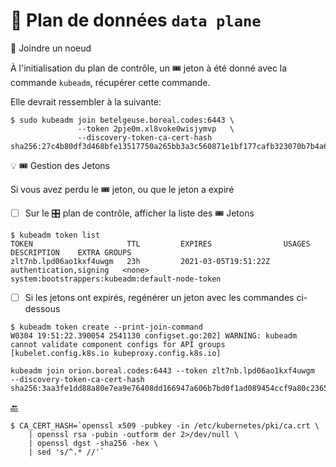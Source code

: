 # :abacus: Plan de données `data plane` 

:round_pushpin: Joindre un noeud 

À l'initialisation du plan de contrôle, un :tickets: jeton à été donné avec la commande `kubeadm`, récupérer cette commande.

Elle devrait ressembler à la suivante:

```
$ sudo kubeadm join betelgeuse.boreal.codes:6443 \
               --token 2pje0m.xl8voke0wisjymvp   \
               --discovery-token-ca-cert-hash sha256:27c4b80df3d468bfe13517750a265bb3a3c560871e1bf177cafb323070b7b4a6
```

:bulb: :tickets: Gestion des Jetons

Si vous avez perdu le :tickets: jeton, ou que le jeton a expiré

- [ ] Sur le :control_knobs: plan de contrôle, afficher la liste des :tickets: Jetons

```
$ kubeadm token list
TOKEN                     TTL         EXPIRES                USAGES                   DESCRIPTION    EXTRA GROUPS
zlt7nb.lpd06ao1kxf4uwgm   23h         2021-03-05T19:51:22Z   authentication,signing   <none>         system:bootstrappers:kubeadm:default-node-token
```

- [ ] Si les jetons ont expirés, regénérer un jeton avec les commandes ci-dessous

```
$ kubeadm token create --print-join-command
W0304 19:51:22.390054 2541130 configset.go:202] WARNING: kubeadm cannot validate component configs for API groups [kubelet.config.k8s.io kubeproxy.config.k8s.io]

kubeadm join orion.boreal.codes:6443 --token zlt7nb.lpd06ao1kxf4uwgm     --discovery-token-ca-cert-hash sha256:3aa3fe1dd88a80e7ea9e76408dd166947a606b7bd0f1ad089454ccf9a80c2365 
```

[:back:](../#abacus-les-plan-de-données-data-plane)


```
$ CA_CERT_HASH=`openssl x509 -pubkey -in /etc/kubernetes/pki/ca.crt \
    | openssl rsa -pubin -outform der 2>/dev/null \
    | openssl dgst -sha256 -hex \
    | sed 's/^.* //'`
```
